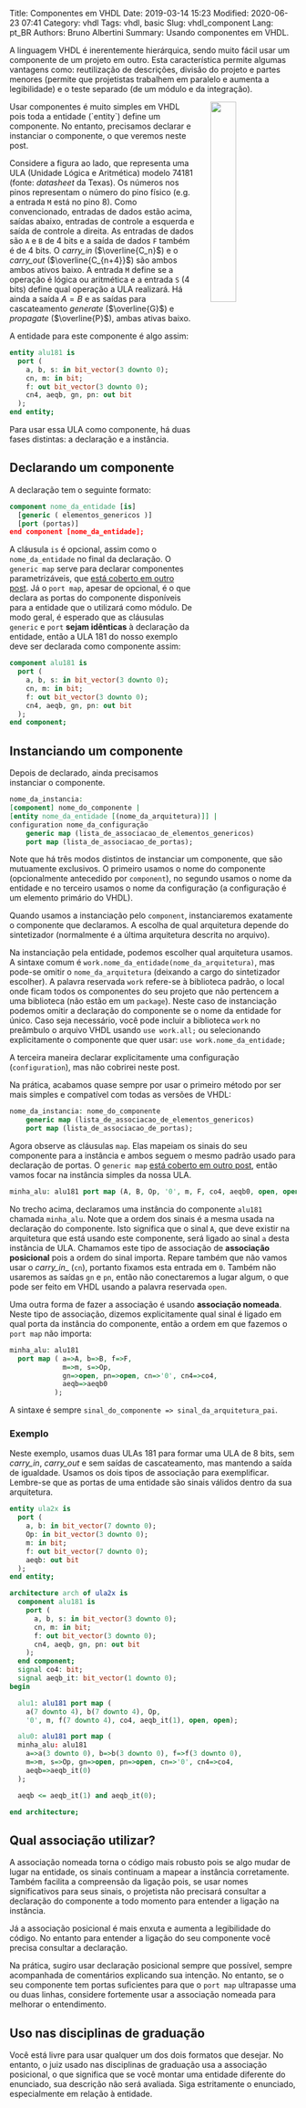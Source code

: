 Title: Componentes em VHDL
Date: 2019-03-14 15:23
Modified: 2020-06-23 07:41
Category: vhdl
Tags: vhdl, basic
Slug: vhdl_component
Lang: pt_BR
Authors: Bruno Albertini
Summary: Usando componentes em VHDL.

A linguagem VHDL é inerentemente hierárquica, sendo muito fácil usar um componente de um projeto em outro. Esta característica permite algumas vantagens como: reutilização de descrições, divisão do projeto e partes menores (permite que projetistas trabalhem em paralelo e aumenta a legibilidade) e o teste separado (de um módulo e da integração).

<img src='{static}/images/vhdl/74181simbolo.png' width="30%" align="right" style="padding-left:5%" />
Usar componentes é muito simples em VHDL pois toda a entidade (`entity`) define um componente. No entanto, precisamos declarar e instanciar o componente, o que veremos neste post.

Considere a figura ao lado, que representa uma ULA (Unidade Lógica e Aritmética) modelo 74181 (fonte: _datasheet_ da Texas). Os números nos pinos representam o número do pino físico (e.g. a entrada `M` está no pino 8). Como convencionado, entradas de dados estão acima, saídas abaixo, entradas de controle a esquerda e saída de controle a direita. As entradas de dados são `A` e `B` de 4 bits e a saída de dados `F` também é de 4 bits. O _carry_in_ ($\overline{C_n}$) e o _carry_out_ ($\overline{C_{n+4}}$) são ambos ambos ativos baixo. A entrada `M` define se a operação é lógica ou aritmética e a entrada `S` (4 bits) define qual operação a ULA realizará. Há ainda a saída $A=B$ e as saídas para cascateamento _generate_ ($\overline{G}$) e _propagate_ ($\overline{P}$), ambas ativas baixo.

A entidade para este componente é algo assim:
```vhdl
entity alu181 is
  port (
    a, b, s: in bit_vector(3 downto 0);
    cn, m: in bit;
    f: out bit_vector(3 downto 0);
    cn4, aeqb, gn, pn: out bit
  );
end entity;
```

Para usar essa ULA como componente, há duas fases distintas: a declaração e a instância.

## Declarando um componente

A declaração tem o seguinte formato:
```vhdl
component nome_da_entidade [is]
  [generic ( elementos_genericos )]
  [port (portas)]
end component [nome_da_entidade];
```

A cláusula `is` é opcional, assim como o `nome_da_entidade` no final da declaração. O `generic map` serve para declarar componentes parametrizáveis, que [está coberto em outro post]({filename}./l_generic_pt.md). Já o `port map`, apesar de opcional, é o que declara as portas do componente disponíveis para a entidade que o utilizará como módulo. De modo geral, é esperado que as cláusulas `generic` e `port` **sejam idênticas** à declaração da entidade, então a ULA 181 do nosso exemplo deve ser declarada como componente assim:
```vhdl
component alu181 is
  port (
    a, b, s: in bit_vector(3 downto 0);
    cn, m: in bit;
    f: out bit_vector(3 downto 0);
    cn4, aeqb, gn, pn: out bit
  );
end component;
```

## Instanciando um componente

Depois de declarado, ainda precisamos instanciar o componente.

```vhdl
nome_da_instancia:
[component] nome_do_componente |
[entity nome_da_entidade [(nome_da_arquitetura)]] |
configuration nome_da_configuração
	generic map (lista_de_associacao_de_elementos_genericos)
	port map (lista_de_associacao_de_portas);
```

Note que há três modos distintos de instanciar um componente, que são mutuamente exclusivos. O primeiro usamos o nome do componente (opcionalmente antecedido por `component`), no segundo usamos o nome da entidade e no terceiro usamos o nome da configuração (a configuração é um elemento primário do VHDL).

Quando usamos a instanciação pelo `component`, instanciaremos exatamente o componente que declaramos. A escolha de qual arquitetura depende do sintetizador (normalmente é a última arquitetura descrita no arquivo).

Na instanciação pela entidade, podemos escolher qual arquitetura usamos. A sintaxe comum é `work.nome_da_entidade(nome_da_arquitetura)`, mas pode-se omitir o `nome_da_arquitetura` (deixando a cargo do sintetizador escolher). A palavra reservada `work` refere-se à biblioteca padrão, o local onde ficam todos os componentes do seu projeto que não pertencem a uma biblioteca (não estão em um `package`). Neste caso de instanciação podemos omitir a declaração do componente se o nome da entidade for único. Caso seja necessário, você pode incluir a biblioteca `work` no preâmbulo o arquivo VHDL usando `use work.all;` ou selecionando explicitamente o componente que quer usar: `use work.nome_da_entidade;`

A terceira maneira declarar explicitamente uma configuração (`configuration`), mas não cobrirei neste post.

Na prática, acabamos quase sempre por usar o primeiro método por ser mais simples e compatível com todas as versões de VHDL:
```vhdl
nome_da_instancia: nome_do_componente
	generic map (lista_de_associacao_de_elementos_genericos)
	port map (lista_de_associacao_de_portas);
```

Agora observe as cláusulas `map`. Elas mapeiam os sinais do seu componente para a instância e ambos seguem o mesmo padrão usado para declaração de portas. O `generic map` [está coberto em outro post]({filename}./l_generic_pt.md), então vamos focar na instância simples da nossa ULA.

```vhdl
minha_alu: alu181 port map (A, B, Op, '0', m, F, co4, aeqb0, open, open);
```

No trecho acima, declaramos uma instância do componente `alu181` chamada `minha_alu`. Note que a ordem dos sinais é a mesma usada na declaração do componente. Isto significa que o sinal `A`, que deve existir na arquitetura que está usando este componente, será ligado ao sinal `a` desta instância de ULA. Chamamos este tipo de associação de **associação posicional** pois a ordem do sinal importa. Repare também que não vamos usar o _carry_in__ (`cn`), portanto fixamos esta entrada em `0`. Também não usaremos as saídas `gn` e `pn`, então não conectaremos a lugar algum, o que pode ser feito em VHDL usando a palavra reservada `open`.

Uma outra forma de fazer a associação é usando **associação nomeada**. Neste tipo de associação, dizemos explicitamente qual sinal é ligado em qual porta da instância do componente, então a ordem em que fazemos o `port map` não importa:
```vhdl
minha_alu: alu181
  port map ( a=>A, b=>B, f=>F,
             m=>m, s=>Op,
             gn=>open, pn=>open, cn=>'0', cn4=>co4,
             aeqb=>aeqb0
           );
```

A sintaxe é sempre `sinal_do_componente => sinal_da_arquitetura_pai`.


### Exemplo

Neste exemplo, usamos duas ULAs 181 para formar uma ULA de 8 bits, sem _carry_in_, _carry_out_ e sem saídas de cascateamento, mas mantendo a saída de igualdade. Usamos os dois tipos de associação para exemplificar. Lembre-se que as portas de uma entidade são sinais válidos dentro da sua arquitetura.

```vhdl
entity ula2x is
  port (
    a, b: in bit_vector(7 downto 0);
    Op: in bit_vector(3 downto 0);
    m: in bit;
    f: out bit_vector(7 downto 0);
    aeqb: out bit
  );
end entity;

architecture arch of ula2x is
  component alu181 is
    port (
      a, b, s: in bit_vector(3 downto 0);
      cn, m: in bit;
      f: out bit_vector(3 downto 0);
      cn4, aeqb, gn, pn: out bit
    );
  end component;
  signal co4: bit;
  signal aeqb_it: bit_vector(1 downto 0);
begin

  alu1: alu181 port map (
    a(7 downto 4), b(7 downto 4), Op,
    '0', m, f(7 downto 4), co4, aeqb_it(1), open, open);

  alu0: alu181 port map (
  minha_alu: alu181
    a=>a(3 downto 0), b=>b(3 downto 0), f=>f(3 downto 0),
    m=>m, s=>Op, gn=>open, pn=>open, cn=>'0', cn4=>co4,
    aeqb=>aeqb_it(0)
  );

  aeqb <= aeqb_it(1) and aeqb_it(0);

end architecture;
```

## Qual associação utilizar?
A associação nomeada torna o código mais robusto pois se algo mudar de lugar na entidade, os sinais continuam a mapear a instância corretamente. Também facilita a compreensão da ligação pois, se usar nomes significativos para seus sinais, o projetista não precisará consultar a declaração do componente a todo momento para entender a ligação na instância.  

Já a associação posicional é mais enxuta e aumenta a legibilidade do código. No entanto para entender a ligação do seu componente você precisa consultar a declaração.

Na prática, sugiro usar declaração posicional sempre que possível, sempre acompanhada de comentários explicando sua intenção. No entanto, se o seu componente tem portas suficientes para que o `port map` ultrapasse uma ou duas linhas, considere fortemente usar a associação nomeada para melhorar o entendimento.


## Uso nas disciplinas de graduação
Você está livre para usar qualquer um dos dois formatos que desejar. No entanto, o juiz usado nas disciplinas de graduação usa a associação posicional, o que significa que se você montar uma entidade diferente do enunciado, sua descrição não será avaliada. Siga estritamente o enunciado, especialmente em relação à entidade.
